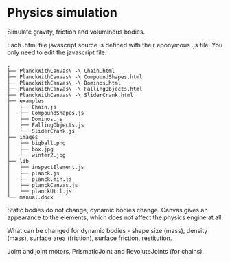# Physics simulation

Simulate gravity, friction and voluminous bodies.

Each .html file javascript source is defined with their eponymous .js file. You only need to edit the javascript file.

```
.
├── PlanckWithCanvas\ -\ Chain.html
├── PlanckWithCanvas\ -\ CompoundShapes.html
├── PlanckWithCanvas\ -\ Dominos.html
├── PlanckWithCanvas\ -\ FallingObjects.html
├── PlanckWithCanvas\ -\ SliderCrank.html
├── examples
│   ├── Chain.js
│   ├── CompoundShapes.js
│   ├── Dominos.js
│   ├── FallingObjects.js
│   └── SliderCrank.js
├── images
│   ├── bigball.png
│   ├── box.jpg
│   └── winter2.jpg
├── lib
│   ├── inspectElement.js
│   ├── planck.js
│   ├── planck.min.js
│   ├── planckCanvas.js
│   └── planckUtil.js
└── manual.docx
```

Static bodies do not change, dynamic bodies change. Canvas gives an appearance to the elements, which does not affect the physics engine at all.

What can be changed for dynamic bodies - shape size (mass), density (mass), surface area (friction), surface friction, restitution.

Joint and joint motors, PrismaticJoint and RevoluteJoints (for chains).

